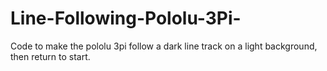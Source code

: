 # Line-Following-Pololu-3Pi-
Code to make the pololu 3pi follow a dark line track on a light background, then return to start.
